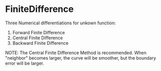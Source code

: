 # FiniteDifference

Three Numerical differentiations for unkown function:
1. Forward Finite Difference
2. Central Finite Difference
3. Backward Finite Difference

NOTE: The Central Finite Difference Method is recommended. When "neighbor" becomes larger, the curve will be smoother, but the boundary error will be larger.
